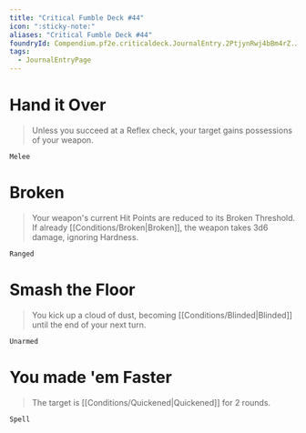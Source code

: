 ```yaml
---
title: "Critical Fumble Deck #44"
icon: ":sticky-note:"
aliases: "Critical Fumble Deck #44"
foundryId: Compendium.pf2e.criticaldeck.JournalEntry.2PtjynRwj4bBm4rZ.JournalEntryPage.dg5t9bt48deLA8IH
tags:
  - JournalEntryPage
---
```

# Hand it Over

> Unless you succeed at a Reflex check, your target gains possessions of your weapon.

`Melee`

# Broken

> Your weapon's current Hit Points are reduced to its Broken Threshold. If already [[Conditions/Broken|Broken]], the weapon takes 3d6 damage, ignoring Hardness.

`Ranged`

# Smash the Floor

> You kick up a cloud of dust, becoming [[Conditions/Blinded|Blinded]] until the end of your next turn.

`Unarmed`

# You made 'em Faster

> The target is [[Conditions/Quickened|Quickened]] for 2 rounds.

`Spell`